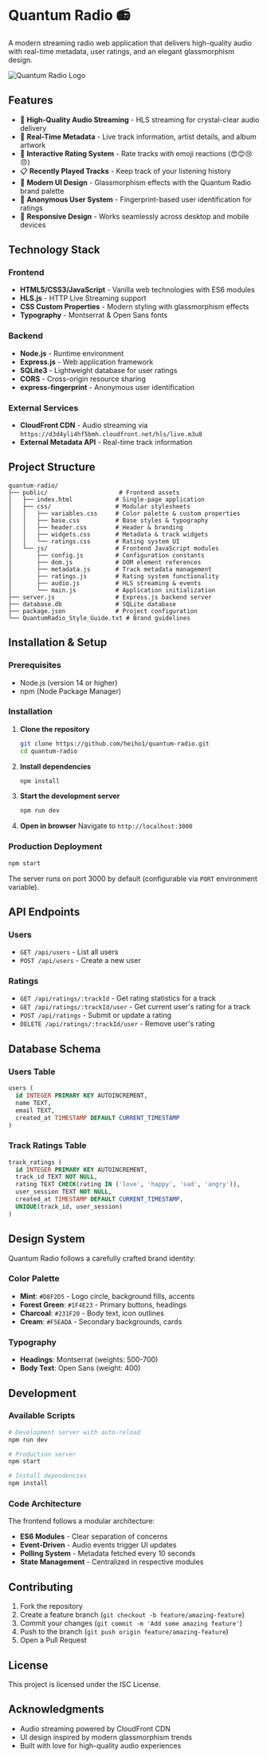 # Quantum Radio 📻

A modern streaming radio web application that delivers high-quality audio with real-time metadata, user ratings, and an elegant glassmorphism design.

![Quantum Radio Logo](QuantumRadioLogo.png)

## Features

- 🎵 **High-Quality Audio Streaming** - HLS streaming for crystal-clear audio delivery
- 🎤 **Real-Time Metadata** - Live track information, artist details, and album artwork
- 💝 **Interactive Rating System** - Rate tracks with emoji reactions (😍😊😢😠)
- 📋 **Recently Played Tracks** - Keep track of your listening history
- 🎨 **Modern UI Design** - Glassmorphism effects with the Quantum Radio brand palette
- 👤 **Anonymous User System** - Fingerprint-based user identification for ratings
- 📱 **Responsive Design** - Works seamlessly across desktop and mobile devices

## Technology Stack

### Frontend
- **HTML5/CSS3/JavaScript** - Vanilla web technologies with ES6 modules
- **HLS.js** - HTTP Live Streaming support
- **CSS Custom Properties** - Modern styling with glassmorphism effects
- **Typography** - Montserrat & Open Sans fonts

### Backend
- **Node.js** - Runtime environment
- **Express.js** - Web application framework
- **SQLite3** - Lightweight database for user ratings
- **CORS** - Cross-origin resource sharing
- **express-fingerprint** - Anonymous user identification

### External Services
- **CloudFront CDN** - Audio streaming via `https://d3d4yli4hf5bmh.cloudfront.net/hls/live.m3u8`
- **External Metadata API** - Real-time track information

## Project Structure

```
quantum-radio/
├── public/                    # Frontend assets
│   ├── index.html            # Single-page application
│   ├── css/                  # Modular stylesheets
│   │   ├── variables.css     # Color palette & custom properties
│   │   ├── base.css          # Base styles & typography
│   │   ├── header.css        # Header & branding
│   │   ├── widgets.css       # Metadata & track widgets
│   │   └── ratings.css       # Rating system UI
│   └── js/                   # Frontend JavaScript modules
│       ├── config.js         # Configuration constants
│       ├── dom.js            # DOM element references
│       ├── metadata.js       # Track metadata management
│       ├── ratings.js        # Rating system functionality
│       ├── audio.js          # HLS streaming & events
│       └── main.js           # Application initialization
├── server.js                 # Express.js backend server
├── database.db               # SQLite database
├── package.json              # Project configuration
└── QuantumRadio_Style_Guide.txt # Brand guidelines
```

## Installation & Setup

### Prerequisites
- Node.js (version 14 or higher)
- npm (Node Package Manager)

### Installation

1. **Clone the repository**
   ```bash
   git clone https://github.com/heiho1/quantum-radio.git
   cd quantum-radio
   ```

2. **Install dependencies**
   ```bash
   npm install
   ```

3. **Start the development server**
   ```bash
   npm run dev
   ```

4. **Open in browser**
   Navigate to `http://localhost:3000`

### Production Deployment

```bash
npm start
```

The server runs on port 3000 by default (configurable via `PORT` environment variable).

## API Endpoints

### Users
- `GET /api/users` - List all users
- `POST /api/users` - Create a new user

### Ratings
- `GET /api/ratings/:trackId` - Get rating statistics for a track
- `GET /api/ratings/:trackId/user` - Get current user's rating for a track
- `POST /api/ratings` - Submit or update a rating
- `DELETE /api/ratings/:trackId/user` - Remove user's rating

## Database Schema

### Users Table
```sql
users (
  id INTEGER PRIMARY KEY AUTOINCREMENT,
  name TEXT,
  email TEXT,
  created_at TIMESTAMP DEFAULT CURRENT_TIMESTAMP
)
```

### Track Ratings Table
```sql
track_ratings (
  id INTEGER PRIMARY KEY AUTOINCREMENT,
  track_id TEXT NOT NULL,
  rating TEXT CHECK(rating IN ('love', 'happy', 'sad', 'angry')),
  user_session TEXT NOT NULL,
  created_at TIMESTAMP DEFAULT CURRENT_TIMESTAMP,
  UNIQUE(track_id, user_session)
)
```

## Design System

Quantum Radio follows a carefully crafted brand identity:

### Color Palette
- **Mint**: `#D8F2D5` - Logo circle, background fills, accents
- **Forest Green**: `#1F4E23` - Primary buttons, headings
- **Charcoal**: `#231F20` - Body text, icon outlines
- **Cream**: `#F5EADA` - Secondary backgrounds, cards

### Typography
- **Headings**: Montserrat (weights: 500-700)
- **Body Text**: Open Sans (weight: 400)

## Development

### Available Scripts

```bash
# Development server with auto-reload
npm run dev

# Production server
npm start

# Install dependencies
npm install
```

### Code Architecture

The frontend follows a modular architecture:
- **ES6 Modules** - Clear separation of concerns
- **Event-Driven** - Audio events trigger UI updates
- **Polling System** - Metadata fetched every 10 seconds
- **State Management** - Centralized in respective modules

## Contributing

1. Fork the repository
2. Create a feature branch (`git checkout -b feature/amazing-feature`)
3. Commit your changes (`git commit -m 'Add some amazing feature'`)
4. Push to the branch (`git push origin feature/amazing-feature`)
5. Open a Pull Request

## License

This project is licensed under the ISC License.

## Acknowledgments

- Audio streaming powered by CloudFront CDN
- UI design inspired by modern glassmorphism trends
- Built with love for high-quality audio experiences